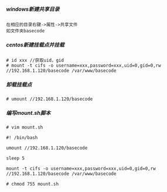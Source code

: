 ##### windows新建共享目录
```
在相应的目录右键->属性->共享文件
如文件夹basecode
```

##### centos新建挂载点并挂载
```
# id xxx //获取uid，gid
# mount -t cifs -o username=xxx,password=xxx,uid=0,gid=0,rw //192.168.1.120/basecode /var/www/basecode
```

##### 卸载挂载点
```
# umount //192.168.1.120/basecode
```

##### 编写mount.sh脚本
```
# vim mount.sh

#! /bin/bash

umount //192.168.1.120/basecode

sleep 5

mount -t cifs -o username=xxx,password=xxx,uid=0,gid=0,rw //192.168.1.120/basecode /var/www/basecode

# chmod 755 mount.sh
```
